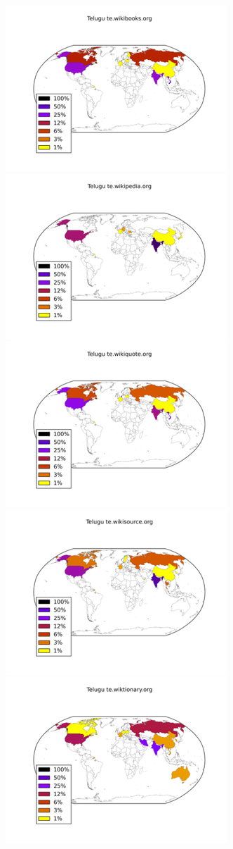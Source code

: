 ![](/images/Telugu-te.wikibooks.org.png)
![](/images/Telugu-te.wikipedia.org.png)
![](/images/Telugu-te.wikiquote.org.png)
![](/images/Telugu-te.wikisource.org.png)
![](/images/Telugu-te.wiktionary.org.png)
